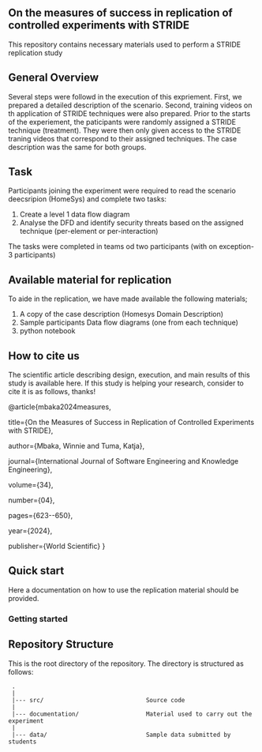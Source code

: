 ## On the measures of success in replication of controlled experiments with STRIDE
This repository contains necessary materials used to perform a STRIDE replication study

## General Overview 
Several steps were followd in the execution of this expriement. First, we prepared  a detailed description of the scenario. Second, training videos on th application of STRIDE techniques were also prepared.
Prior to the starts of the experiement, the paticipants were randomly assigned a STRIDE technique (treatment). They were then only given access to the STRIDE traning videos that correspond to their assigned techniques. The case description was the same for both groups.


## Task
Participants joining the experiment were required to read the scenario deecsripion (HomeSys) and complete two tasks:

1. Create a level 1 data flow diagram
2. Analyse the DFD and identify security threats based on the assigned technique (per-element or per-interaction)

The tasks were completed in teams od two participants (with on exception- 3 participants)

## Available material for replication
To aide in the replication, we have made available the following materials;

1. A copy of the case description (Homesys Domain Description)
2. Sample participants Data flow diagrams (one from each technique)
3. python notebook

## How to cite us
The scientific article describing design, execution, and main results of this study is available here. If this study is helping your research, consider to cite it is as follows, thanks!

@article{mbaka2024measures,

  title={On the Measures of Success in Replication of Controlled Experiments with STRIDE},
  
  author={Mbaka, Winnie and Tuma, Katja},
  
  journal={International Journal of Software Engineering and Knowledge Engineering},
  
  volume={34},
  
  number={04},
  
  pages={623--650},
  
  year={2024},
  
  publisher={World Scientific}
}

## Quick start
Here a documentation on how to use the replication material should be provided.

### Getting started



## Repository Structure
This is the root directory of the repository. The directory is structured as follows:

 
     .
     |
     |--- src/                             Source code
     |
     |--- documentation/                   Material used to carry out the experiment
     |
     |--- data/                            Sample data submitted by students
                        
  
